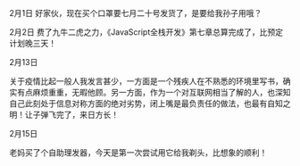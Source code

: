 2月1日
好家伙，现在买个口罩要七月二十号发货了，是要给我孙子用哦？

2月2日
费了九牛二虎之力，《JavaScript全栈开发》第七章总算完成了，比预定计划晚三天！

2月13日

关于疫情比起一般人我发言甚少，一方面是一个残疾人在不熟悉的环境里写书，确实有点麻烦重重，无暇他顾。另一方面，作为一个对互联网相当了解的人，也深知自己此刻处于信息对称方面的绝对劣势，闭上嘴是最负责任的做法，也最有自知之明！让子弹飞完了，来日方长！

2月15日

老妈买了个自助理发器，今天是第一次尝试用它给我剃头，比想象的顺利！
